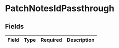 # PatchNotesIdPassthrough


## Fields

| Field       | Type        | Required    | Description |
| ----------- | ----------- | ----------- | ----------- |